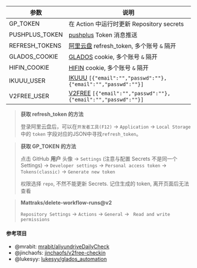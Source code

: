 | 参数          | 说明                                             |
| ------------- | ------------------------------------------------ |
| GP_TOKEN | 在 Action 中运行时更新 Repository secrets|
| PUSHPLUS_TOKEN | [pushplus](http://www.pushplus.plus) Token 消息推送 |
| REFRESH_TOKENS  | [阿里云盘](https://www.aliyundrive.com/drive) refresh_token, 多个账号 `&` 隔开 |
| GLADOS_COOKIE  | [GLADOS](https://glados.rocks/console) cookie, 多个账号 `&` 隔开 |
| HIFIN_COOKIE  | [HIFIN](https://www.hifini.com/) cookie, 多个账号 `&` 隔开 |
| IKUUU_USER  | [IKUUU](https://ikuuu.org/) `[{"email":"","passwd":""},{"email":"","passwd":""}]` |
| V2FREE_USER  | [V2FREE](https://cdn.v2free.net/user) `[{"email":"","passwd":""},{"email":"","passwd":""}]` |

> **获取 refresh_token 的方法**
>
>  登录阿里云盘后，可以在`开发者工具(F12)` -> `Application` -> `Local Storage` 中的 `token` 字段对应的JSON中寻找`refresh_token`。

> **获取 GP_TOKEN 的方法**
>
> 点击 GitHub **用户** 头像 -> `Settings` (注意与配置 Secrets 不是同一个
> Settings) -> `Developer settings` -> `Personal access token` -> `Tokens(classic)` -> `Generate new token`
>
> 权限选择 `repo`, 不然不能更新 Secrets. 记住生成的 token, 离开页面后无法查看

> **Mattraks/delete-workflow-runs@v2**
> 
> `Repository Settings` -> `Actions` -> `General` -> ` Read and write permissions`

#### 参考项目
- @mrabit: [mrabit/aliyundriveDailyCheck](https://github.com/mrabit/aliyundriveDailyCheck/)
- @jinchaofs: [jinchaofs/v2free-checkin](https://github.com/jinchaofs/v2free-checkin/)
- @lukesyy: [lukesyy/glados_automation](https://github.com/lukesyy/glados_automation)
